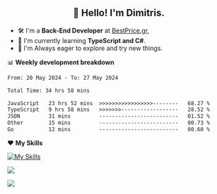 <h2 align="center">👋 Hello! I'm Dimitris.</h2>

- 🛠 I'm a **Back-End Developer** at [BestPrice.gr](https://bestprice.gr),
- 🌱 I'm currently learning **TypeScript and C#**.
- 🧭 I'm Always eager to explore and try new things.
  
📊 **Weekly development breakdown**

<!--START_SECTION:waka-->

```txt
From: 20 May 2024 - To: 27 May 2024

Total Time: 34 hrs 58 mins

JavaScript   23 hrs 52 mins  >>>>>>>>>>>>>>>>>--------   68.27 %
TypeScript   9 hrs 58 mins   >>>>>>>------------------   28.52 %
JSON         31 mins         -------------------------   01.52 %
Other        15 mins         -------------------------   00.73 %
Go           12 mins         -------------------------   00.60 %
```

<!--END_SECTION:waka-->

❤️ **My Skills**

[![My Skills](https://skillicons.dev/icons?i=ts,html,css,js,nodejs,express,react,vite,tailwind,mongodb,postgres,jest,git,md,vscode,postman,figma,linux,bash,py,java,php&theme=light&perline=11)](https://skillicons.dev)


<a href="https://wakatime.com/@018db2c8-3e4e-4392-80be-2ef5619c010a"><img src="https://wakatime.com/badge/user/018db2c8-3e4e-4392-80be-2ef5619c010a.svg?style=plastic" /></a>

![](https://hit.yhype.me/github/profile?user_id=45003429)
